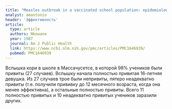 ```yaml
---
title: "Measles outbreak in a vaccinated school population: epidemiology, chains of transmission and the role of vaccine failures"
analyst: amantonio
header: 'Эффективность'
article:
  type: article
  authors: Nkowane
  year: 1987
  journal: Am J Public Health
  link: https://www.ncbi.nlm.nih.gov/pmc/articles/PMC1646939/
  pubmed: PMC1646939
---
```


Вспышка кори в школе в Массачусетсе, в которой 98% учеников были привиты (27 случаев). Вспышку начала полностью привитая 16-летняя девушка. Из 27 случаев трое были непривиты, пятеро неадекватно привиты (т.е. получили прививку до 12 месячного возраста, когда она менее эффективна), а остальные полностью привиты. Всего 11 полностью привитых и 10 неадекватно привитых учеников заразили других.
